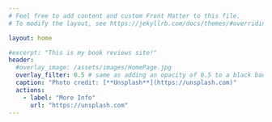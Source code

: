 ```yaml
---
# Feel free to add content and custom Front Matter to this file.
# To modify the layout, see https://jekyllrb.com/docs/themes/#overriding-theme-defaults

layout: home 

#excerpt: "This is my book reviews site!" 
header:
  #overlay_image: /assets/images/HomePage.jpg
  overlay_filter: 0.5 # same as adding an opacity of 0.5 to a black background
  caption: "Photo credit: [**Unsplash**](https://unsplash.com)"
  actions:
    - label: "More Info"
      url: "https://unsplash.com"
---
```

